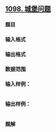 ## [1098. 城堡问题](https://www.acwing.com/problem/content/solution/1100/1/)

### 题目

### 输入格式

### 输出格式

### 数据范围

### 输入样例：

```

```

### 输出样例：

```

```

### 题解